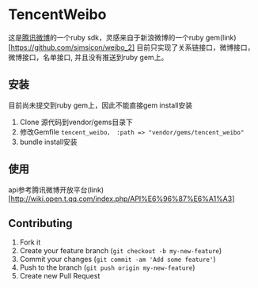 # TencentWeibo

这是[腾讯微博](http://t.qq.com/)的一个ruby sdk，灵感来自于新浪微博的一个ruby gem(link)[https://github.com/simsicon/weibo_2]
目前只实现了关系链接口，微博接口，微博接口，名单接口, 并且没有推送到ruby gem上。

## 安装

目前尚未提交到ruby gem上，因此不能直接gem install安装
1. Clone 源代码到vendor/gems目录下
2. 修改Gemfile
`tencent_weibo， :path => "vendor/gems/tencent_weibo"`
3. bundle install安装 

## 使用

api参考腾讯微博开放平台(link)[http://wiki.open.t.qq.com/index.php/API%E6%96%87%E6%A1%A3]

## Contributing

1. Fork it
2. Create your feature branch (`git checkout -b my-new-feature`)
3. Commit your changes (`git commit -am 'Add some feature'`)
4. Push to the branch (`git push origin my-new-feature`)
5. Create new Pull Request
